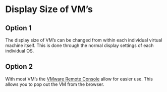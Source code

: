 # Display Size of VM’s

## Option 1

The display size of VM’s can be changed from within each individual virtual machine itself. This is done through the normal display settings of each individual OS.

## Option 2

With most VM’s the [VMware Remote Console](https://my.vmware.com/en/web/vmware/downloads/details?downloadGroup=VMRC1120&productId=974) allow for easier use. This allows you to pop out the VM from the browser.
